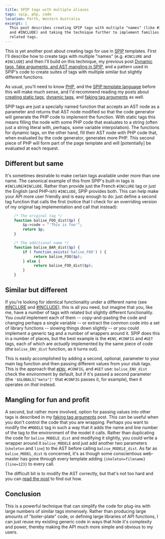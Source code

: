 ```yaml
---
title: SPIP tags with multiple aliases
tags: spip, php, code
location: Perth, Western Australia
excerpt: |
  This post describes creating SPIP tags with multiple "names" (like #INCLURE
  and #INCLUDE) and taking the technique further to implement families of
  related tags.
---
```


This is yet another post about creating tags for use in [SPIP][] templates.
First I'll describe how to create tags with multiple "names" (e.g. `#INCLURE`
and `#INCLUDE`) and then I'll build on this technique, my previous post
[Dynamic tags, fake arguments, and AST mangling in
SPIP](/2009/dynamic-tags-fake-arguments-ast-mangling-in-spip/), and a pattern
used in SPIP's code to create suites of tags with multiple similar but
slightly different functions.

[SPIP]: http://www.spip.net/

As usual, you'll need to know [PHP][], and the [SPIP template
language](/2008/spip-template-languag/) before this will make much sense, and
I'd recommend reading my posts about [creating static
tags](/2008/creating-custom-tags-spip-static/), [dynamic
tags](/2009/creating-custom-tags-spip-dynamic/), and [faking tag
arguments](/2009/dynamic-tags-fake-arguments-ast-mangling-in-spip/) as well.

SPIP tags are just a specially named function that accepts an AST node as a
parameter and returns that AST node modified so that the code generator will
generate the PHP code to implement the function. With static tags this means
filling the node with some PHP code that evaluates to a string (often just a
string literal with, perhaps, some variable interpolation). The functions for
dynamic tags, on the other hand, fill their AST node with PHP code that, when
evaluated by the code generator, generates more PHP. This second piece of PHP
will form part of the page template and will [potentially] be evaluated at
each request.

## Different but same

It's sometimes desirable to make certain tags available under more than one
name. The canonical example of this from SPIP's built-in tags is
`#INCLURE`/`#INCLUDE`. Rather than provide just the French `#INCLURE` tag or
just the English (and PHP-ish) `#INCLUDE`, SPIP provides both. This can help
make your API more user friendly and is easy enough to do: just define a
second tag function that calls the first (notice that I check for an
overriding version of my original tag implementation and call that instead):

``````php
    /* The original tag */
    function balise_FOO_dist($p) {
        $p->code = "'This is foo'";
        return $p;
    }

    /* The additional name */
    function balise_BAR_dist($p) {
        if ( function_exists('balise_FOO') ) {
             return balise_FOO($p);
        } else {
             return balise_FOO_dist($p);
        }
    }
``````

## Similar but different

If you're looking for identical functionality under a different name (see
[#INCLURE][] and [#INCLUDE][]), this is all you need, but imagine that you,
like me, have a number of tags with related but slightly different
functionality. You *could* implement each of them -- copy-and-pasting the code
and changing perhaps a single variable -- or extract the common code into a
set of library functions -- slowing things down slightly -- *or* you could
implement a generic tag and a number of wrappers around it. SPIP does this in
a number of places, but the best example is the `#ENV`, `#CONFIG` and `#GET`
tags, each of which are *actually* implemented by the same piece of code (the
`balise_ENV_dist` function, as it turns out).

This is easily accomplished by adding a second, optional, parameter to your
main tag function and then passing different values from your stub tags. This
is the approach that [`#ENV`][#ENV], `#CONFIG`, and `#GET` use:
`balise_ENV_dist` check the environment by default, but if it's passed a
second parameter (the `'$GLOBALS["meta"]'` that `#CONFIG` passes it, for
example), then it operates on *that* instead.

## Mangling for fun and profit

A second, but rather more involved, option for passing values into other tags
is described in my [faking tag
arguments](/2009/dynamic-tags-fake-arguments-ast-mangling-in-spip/) post. This
can be useful when you don't control the code that you are wrapping. Perhaps
you want to modify the `#MODELE` tag in such a way that it adds the name and
line number of the tag to the environment of the model it calls. Rather than
duplicating the code for `balise_MODELE_dist` and modifying it slightly, you
could write a wrapper around it `balise_MODELE` and just add another two
parameters (`skeleton` and `line`) to the AST before calling
`balise_MODELE_dist`. As far as `balise_MODEL_dist` is concerned, it's as
though some conscientious web-master has gone through every template adding
`{skeleton=filename}{line=123}` to every call.

The difficult bit is to modify the AST correctly, but that's not too hard and
you can [read the
post](/2009/dynamic-tags-fake-arguments-ast-mangling-in-spip/) to find out
how.

## Conclusion

This is a powerful technique that can simplify the code for plug-ins with
large numbers of similar tags immensely. Rather than producing large amounts
of "boiler-plate" code, or defining large libraries of API functions, I can
just reuse my existing generic code in ways that hide it's complexity and
power, thereby making the API much more simple and obvious to my users.

[#INCLURE]: http://trac.rezo.net/trac/spip/browser/spip/ecrire/public/balises.php#balise_INCLURE_dist
[#INCLUDE]: http://trac.rezo.net/trac/spip/browser/spip/ecrire/public/balises.php#balise_INCLUDE_dist
[#ENV]: http://trac.rezo.net/trac/spip/browser/spip/ecrire/public/balises.php#balise_ENV_dist
[PHP]: http://www.php.net/
